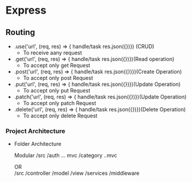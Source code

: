 # Express 
## Routing 
- .use('url', (req, res) => { handle/task  res.json({})}) (CRUD)
    * To receive aany request 
- .get('url', (req, res) => { handle/task  res.json({})})(Read operation)
    * To accept only get Request
- .post('url', (req, res) => { handle/task  res.json({})})(Create Operation)
    * To accept only post Request
- .put('url', (req, res) => { handle/task  res.json({})})(Update Operation)
    * To accept only put Request
- .patch('url', (req, res) => { handle/task  res.json({})})(Update Operation)
    * To accept only patch Request
- .delete('url', (req, res) => { handle/task  res.json({})})(Delete Operation)
    * To accept only delete Request
        



### Project Architecture 
- Folder Architecture 

    Modular 
        /src 
            /auth
                ... mvc 
            /category
                ..mvc

    OR  
        /src
            /controller 
            /model 
            /view 
            /services 
            /middleware




